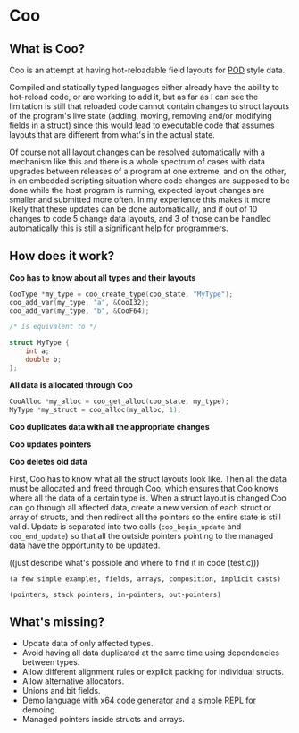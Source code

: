 # Coo

## What is Coo?

Coo is an attempt at having hot-reloadable field layouts for [POD](https://en.wikipedia.org/wiki/Passive_data_structure) style data.

Compiled and statically typed languages either already have the ability to hot-reload code, or are working to add it, but as far as I can see the limitation is still that reloaded code cannot contain changes to struct layouts of the program's live state (adding, moving, removing and/or modifying fields in a struct) since this would lead to executable code that assumes layouts that are different from what's in the actual state.

Of course not all layout changes can be resolved automatically with a mechanism like this and there is a whole spectrum of cases with data upgrades between releases of a program at one extreme, and on the other, in an embedded scripting situation where code changes are supposed to be done while the host program is running, expected layout changes are smaller and submitted more often. In my experience this makes it more likely that these updates can be done automatically, and if out of 10 changes to code 5 change data layouts, and 3 of those can be handled automatically this is still a significant help for programmers.

## How does it work?

**Coo has to know about all types and their layouts**

```C
CooType *my_type = coo_create_type(coo_state, "MyType");
coo_add_var(my_type, "a", &CooI32);
coo_add_var(my_type, "b", &CooF64);

/* is equivalent to */

struct MyType {
    int a;
    double b;
};
```
**All data is allocated through Coo**

```C
CooAlloc *my_alloc = coo_get_alloc(coo_state, my_type);
MyType *my_struct = coo_alloc(my_alloc, 1);
```

**Coo duplicates data with all the appropriate changes**

**Coo updates pointers**

**Coo deletes old data**

First, Coo has to know what all the struct layouts look like. Then all the data must be allocated and freed through Coo, which ensures that Coo knows where all the data of a certain type is. When a struct layout is changed Coo can go through all affected data, create a new version of each struct or array of structs, and then redirect all the pointers so the entire state is still valid. Update is separated into two calls (```coo_begin_update``` and ```coo_end_update```) so that all the outside pointers pointing to the managed data have the opportunity to be updated.

((just describe what's possible and where to find it in code (test.c)))

    (a few simple examples, fields, arrays, composition, implicit casts)

    (pointers, stack pointers, in-pointers, out-pointers)

## What's missing?

* Update data of only affected types.
* Avoid having all data duplicated at the same time using dependencies between types.
* Allow different alignment rules or explicit packing for individual structs.
* Allow alternative allocators.
* Unions and bit fields.
* Demo language with x64 code generator and a simple REPL for demoing.
* Managed pointers inside structs and arrays.
